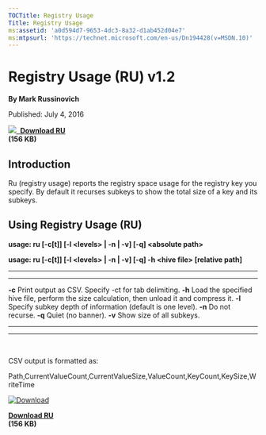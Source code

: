 ```yaml
--- 
TOCTitle: Registry Usage
Title: Registry Usage
ms:assetid: 'a0d594d7-9653-4dc3-8a32-d1ab452d04e7'
ms:mtpsurl: 'https://technet.microsoft.com/en-us/Dn194428(v=MSDN.10)'
---
```


Registry Usage (RU) v1.2
========================

**By Mark Russinovich**

Published: July 4, 2016

[![](/media/landing/sysinternals/download_sm.png)
 **Download RU**  
](https://download.sysinternals.com/files/ru.zip)**(156 KB)**


## Introduction

Ru (registry usage) reports the registry space usage for the registry
key you specify. By default it recurses subkeys to show the total size
of a key and its subkeys.

## Using Registry Usage (RU)

**usage: ru \[-c\[t\]\] \[-l &lt;levels&gt; | -n | -v\] \[-q\]
&lt;absolute path&gt;**

**usage: ru \[-c\[t\]\] \[-l &lt;levels&gt; | -n | -v\] \[-q\] -h
&lt;hive file&gt; \[relative path\]**

 
-------- 
---------------------------------------------------------------------------------------------
  **-c**   Print output as CSV. Specify -ct for tab delimiting.
  **-h**   Load the specified hive file, perform the size calculation, then unload it and compress it.
  **-l**   Specify subkey depth of information (default is one level).
  **-n**   Do not recurse.
  **-q**   Quiet (no banner).
  **-v**   Show size of all subkeys.
 
-------- 
---------------------------------------------------------------------------------------------

 

CSV output is formatted as:

Path,CurrentValueCount,CurrentValueSize,ValueCount,KeyCount,KeySize,WriteTime

[![Download](/media/landing/sysinternals/download_sm.png "Download")
](https://download.sysinternals.com/files/ru.zip)

[**Download RU**  
](https://download.sysinternals.com/files/ru.zip)**(156 KB)**

